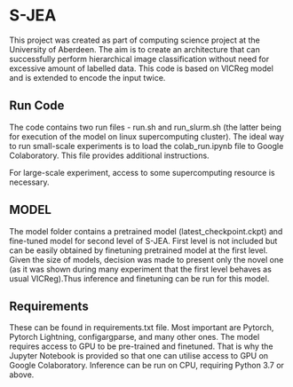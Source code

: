 # S-JEA
This project was created as part of computing science project at the University of Aberdeen. The aim is to create an architecture that can successfully perform hierarchical image classification without need for excessive amount of labelled data.
This code is based on VICReg model and is extended to encode the input twice.

## Run Code
The code contains two run files - run.sh and run_slurm.sh (the latter being for execution of the model on linux supercomputing cluster).
The ideal way to run small-scale experiments is to load the colab_run.ipynb file to Google Colaboratory.
This file provides additional instructions.

For large-scale experiment, access to some supercomputing resource is necessary.

## MODEL
The model folder contains a pretrained model (latest_checkpoint.ckpt) 
and fine-tuned model for second level of S-JEA.
First level is not included but can be easily obtained by finetuning  pretrained model at the first level.
Given the size of models, decision was made to present only the novel one (as it was shown during many experiment
that the first level behaves as usual VICReg).Thus inference and finetuning can be run for this model.
## Requirements
These can be found in requirements.txt file. Most important are Pytorch, Pytorch Lightning, configargparse, and many other ones.
The model requires access to GPU to be pre-trained and finetuned. That is why the Jupyter Notebook is provided so that one can utilise access to GPU on Google Colaboratory.
Inference can be run on CPU, requiring Python 3.7 or above.